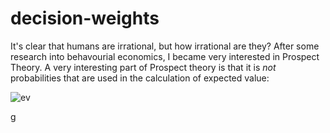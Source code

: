 decision-weights
================


It's clear that humans are irrational, but how irrational are they? After some research into behavourial economics, I became very interested in Prospect Theory. A very interesting part of Prospect theory is that it is *not* probabilities that are used in the calculation of expected value: 

![ev](http://latex.codecogs.com/gif.latex?E^{\mathbf{Q}}[&space;Z&space;]&space;=&space;\sum_{z}&space;q_i&space;z)

g
